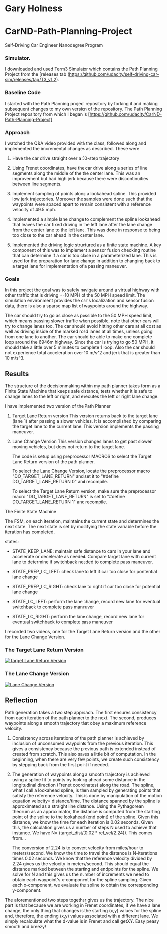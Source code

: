 # Gary Holness
# CarND-Path-Planning-Project
Self-Driving Car Engineer Nanodegree Program
   
### Simulator.
I downloaded and used Term3 Simulator which contains the Path Planning Project from the [releases tab (https://github.com/udacity/self-driving-car-sim/releases/tag/T3_v1.2).


### Baseline Code
I started with the Path Planning project repository by forking it and making subsequent changes to
my own version of the repository.  The Path Planning Project repository from which I began
is [https://github.com/udacity/CarND-Path-Planning-Project]

### Approach
I watched the Q&A video provided with the class, followed along and implemented the imcremental changes
as described.  These were

1. Have the car drive straight over a 50-step trajectory

2. Using Frenet coordinates, have the car drive along a series of line segments along the
   middle of the the center lane.  This was an improvement but had high jerk because there
   were discontinuities between line segments.

3. Implement sampling of points along a lookahead spline. This provided low jerk trajectories.
   Moreover the samples were done such that the waypoints were spaced apart to remain consistent
   with a reference velocity of 49.5 mph.

4. Implemented a simple lane change to complement the spline lookahead that leaves the car fixed driving
   in the left lane after the lane change from the center lane to the left lane.  This was done
   in response to being too close to the car ahead in the center lane.

5. Implemented the driving logic structured as a finite state machine.  A key component of this
   was to implement a sensor fusion checking routine that can determine if a car is too close in
   a parameterized lane.  This is used for the preparation for lane change in addition to
   changing back to a target lane for implementation of a passing maneuver.


### Goals
In this project the goal was to safely navigate around a virtual highway with other traffic that is driving +-10 MPH of the 50 MPH speed limit. The simulation environment provides the car's localization and sensor fusion data, there is also a sparse map list of waypoints around the highway. 

The car should try to go as close as possible to the 50 MPH speed limit, which means passing slower traffic when possible, note that other cars will try to change lanes too. The car should avoid hitting other cars at all cost as well as driving inside of the marked road lanes at all times, unless going from one lane to another. The car should be able to make one complete loop around the 6946m highway. Since the car is trying to go 50 MPH, it should take a little over 5 minutes to complete 1 loop. Also the car should not experience total acceleration over 10 m/s^2 and jerk that is greater than 10 m/s^3.

## Results

The structure of the decisionmaking within my
path planner takes form as a Finite State Machine
that keeps safe distance, tests whether it is
safe to change lanes to the left or right, and
executes the left or right lane change.

I have implemented two version of the Path Planner

1) Target Lane Return version
   This version returns back to the target lane (lane 1)
   after passing a slower vehicles.  It is accomplished 
   by comparing the target lane to the current lane.
   This version implements the passing maneuver.
 
2) Lane Change Version
   This version changes lanes to get past slower moving
   vehicles, but does not return to the target lane.
 
 
   The code is setup using preprocessor MACROS to select 
   the Target Lane Return version of the path planner.
 
   To select the Lane Change Version, locate the
   preprocessor macro "DO_TARGET_LANE_RETURN" and set it
   to  "#define DO_TARGET_LANE_RETURN 0" and recompile.
 
   To select the Target Lane Return version, make sure
   the preprocessor macro "DO_TARGET_LANE_RETURN" is set
   to "#define DO_TARGET_LANE_RETURN 1" and recompile.


The Finite State Machine 

The FSM, on each iteration, maintains the current state and
determines the next state.  The next state is set by modifying
the state variable before the iteration has completed.

states:
  - STATE_KEEP_LANE:  maintain safe distance to cars in your
                      lane and accelerate or decelerate as
                      needed. Compare target lane with current
                      lane to determine if switchback
                      needed to complete pass maneuver.

  - STATE_PREP_LC_LEFT:  check lane to left if car too close for
                         pontential lane change

  - STATE_PREP_LC_RIGHT: check lane to right if car too close for
                         potential lane change

  - STATE_LC_LEFT:  perform the lane change, record new lane
                    for eventual switchback to complete pass
                    maneuver

  - STATE_LC_RIGHT: perform the lane change, record new lane
                    for eventual switchback to complete pass
                    maneuver

I recorded two videos, one for the Target Lane Return version and
the other for the Lane Change Version.

### The Target Lane Return Version 
[![Target Lane Return Version](https://img.youtube.com/vi/kxHEH9LyKrg/0.jpg)](https://youtu.be/kxHEH9LyKrg)



### The Lane Change Version 
[![Lane Change Version](https://img.youtube.com/vi/41iD3uzLPiE/0.jpg)](https://youtu.be/41iD3uzLPiE)

## Reflection

Path generation takes a two step approach. The first ensures consistency from each iteration
of the path planner to the next.  The second, produces waypoints along a smooth trajectory
that obey a maximum reference velocity.

1. Consistency across iterations of the path planner is achieved by inclusion of unconsumed waypoints
   from the previous iteration.   This gives a consistency because the previous path is extended instead
   of created from scratch. This also saves a little bit of computation.   In the beginning, when there
   are very few points, we create such consistency by stepping back from the first point if needed.

2. The generation of waypoints along a smooth trajectory is achieved using a spline fit to points
   by looking ahead some distance in the longitudinal direction (Frenet coordinates) along the road.
   The spline, what I call a lookahead spline, is then sampled by generating points that satisfy
   the reference velocity.  This is done by manipulation of the motion equation velocity= distance/time.
   The distance spanned by the spline is approximated as a straight line distance.   Using the Pythagorean
   theorum as an approximator, the distance is computed from the starting point of the spline to the
   lookahead (end point) of the spline.   Given this distance, we know the time for each iteration
   is 0.02 seconds.  Given this, the calculation gives us a number of steps N used to achieve that
   instance.   We have  N= (target_dist/(0.02 * ref_vel/2.24)).  This comes from...

   The conversion of 2.24 is to convert velocity from miles/hour to meters/second. We know the
   time to travel the distance is N-iterations times 0.02 seconds.  We know that the reference
   velocity divided by 2.24 gives us the velocity in meters/second.   This should equal the
   distance marked between the starting and endpoints for the spline.   We solve for N and this
   gives us the number of increments we need to obtain each waypoint's x-component for the spline
   sampling.   Given each x-component, we evaluate the spline to obtain the corresponding 
   y-component.

The aforementioned two steps together gives us the trajectory.  The nice part is that because
we are working in Frenet coordinates, if we have a lane change, the only thing that changes
is the starting (x,y) values for the spline and, therefore, the ending (x,y) values associated
with a different lane.  We simply recalculate what the d-value is in Frenet and call getXY.
Easy peasy smooth and breezy!
